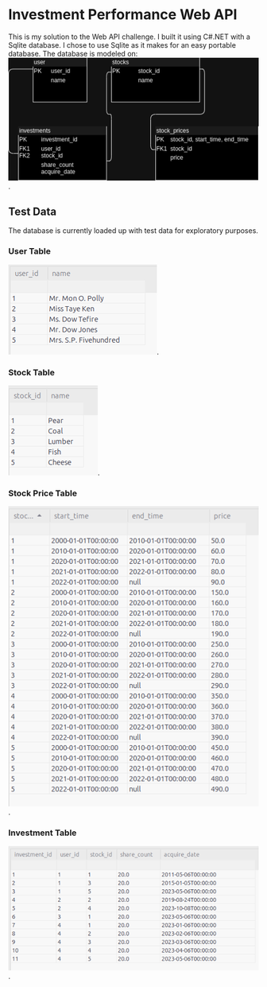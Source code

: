 # Investment Performance Web API
This is my solution to the Web API challenge. I built it using C#.NET with a Sqlite database.
I chose to use Sqlite as it makes for an easy portable database.  The database is modeled on:
![Diagram of Database](images/InvestmentDatabase.png).

## Test Data

The database is currently loaded up with test data for exploratory purposes.

### User Table
![User Table Test Data](images/user.png).

### Stock Table
![Stock Table Test Data](images/stock.png).

### Stock Price Table
![Stock Price Table Test Data](images/stock_price.png).

### Investment Table
![Investment Table Test Data](images/investment.png).
